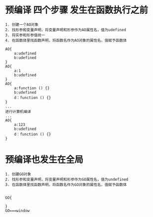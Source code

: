 # 预编译 四个步骤 发生在函数执行之前
    1. 创建一个AO对象
    2. 找形参和变量声明，将变量声明和形参作为AO属性名，值为udefined
    3. 将实参和形参值统一
    4. 在函数体里找函数声明，将函数名作为AO对象的属性名，值赋予函数体

    AO{
        a:udefined
        b:udefined
    }
    AO{
        a:1
        b:udefined
    }
    AO{
        a:function () {}
        b:udefined
        d：function () {}
    }
    ...
    进行计算机编译
    ...
    AO{
        a:123
        b:udefined
        d：function () {}
    }

# 预编译也发生在全局
    1. 创建GO对象
    2. 找形参和变量声明，将变量声明和形参作为GO属性名，值为undefined
    3. 在函数体里找函数声明，将函数名作为GO对象的属性名，值赋予函数体


    GO{

    }
    GO===window